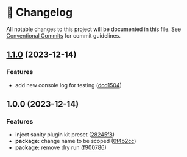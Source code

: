 <!-- markdownlint-disable --><!-- textlint-disable -->

# 📓 Changelog

All notable changes to this project will be documented in this file. See
[Conventional Commits](https://conventionalcommits.org) for commit guidelines.

## [1.1.0](https://github.com/zafercuz/sanity-test-plugin/compare/v1.0.0...v1.1.0) (2023-12-14)

### Features

- add new console log for testing ([dcd1504](https://github.com/zafercuz/sanity-test-plugin/commit/dcd150449cf2bbc8025e300d4306dd6ad46396c3))

## 1.0.0 (2023-12-14)

### Features

- inject sanity plugin kit preset ([28245f8](https://github.com/zafercuz/sanity-test-plugin/commit/28245f8c02fedc4011b34b3875051e7f1d405cd9))
- **package:** change name to be scoped ([0f4b2cc](https://github.com/zafercuz/sanity-test-plugin/commit/0f4b2ccafae454262dee14402e454a5755055e70))
- **package:** remove dry run ([f900786](https://github.com/zafercuz/sanity-test-plugin/commit/f900786b6c672231bc96e38592b1a6af4f80b688))
